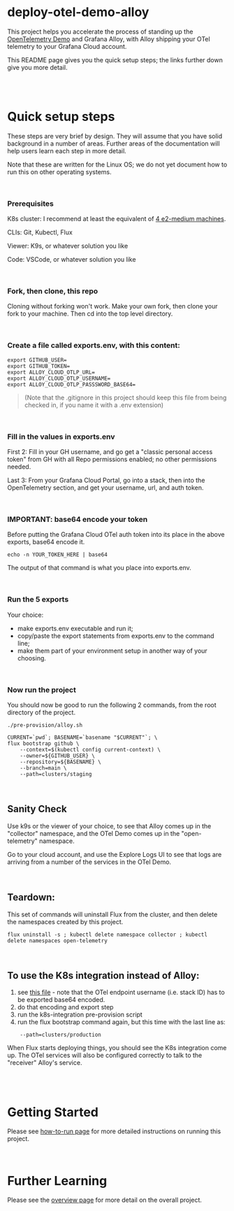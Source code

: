 # deploy-otel-demo-alloy
This project helps you accelerate the process of standing up the [OpenTelemetry Demo](https://opentelemetry.io/docs/demo/architecture/) and Grafana Alloy, with Alloy shipping your OTel telemetry to your Grafana Cloud account.

This README page gives you the quick setup steps; the links further down give you more detail.

<br>
<br>

# Quick setup steps

These steps are very brief by design. They will assume that you have solid background in a number of areas. Further areas of the documentation will help users learn each step in more detail.

Note that these are written for the Linux OS; we do not yet document how to run this on other operating systems.

<br>

### Prerequisites
K8s cluster:   I recommend at least the equivalent of [4 e2-medium machines](https://cloud.google.com/compute/docs/general-purpose-machines#e2-shared-core). 

CLIs:          Git, Kubectl, Flux

Viewer:        K9s, or whatever solution you like

Code:          VSCode, or whatever solution you like

<br>

### Fork, then clone, this repo
Cloning without forking won't work. Make your own fork, then clone your fork to your machine. Then cd into the top level directory.



<br>

### Create a file called exports.env, with this content:
```
export GITHUB_USER=
export GITHUB_TOKEN=
export ALLOY_CLOUD_OTLP_URL=
export ALLOY_CLOUD_OTLP_USERNAME=
export ALLOY_CLOUD_OTLP_PASSSWORD_BASE64=
```
> (Note that the .gitignore in this project should keep this file from being checked in, if you name it with a .env extension)

<br>

### Fill in the values in exports.env
First 2: Fill in your GH username, and go get a "classic personal access token" from GH with all Repo permissions enabled; no other permissions needed.

Last 3:  From your Grafana Cloud Portal, go into a stack, then into the OpenTelemetry section, and get your username, url, and auth token.

<br>

### IMPORTANT: base64 encode your token
Before putting the Grafana Cloud OTel auth token into its place in the above exports, base64 encode it.
```
echo -n YOUR_TOKEN_HERE | base64
```
The output of that command is what you place into exports.env.


<br>

### Run the 5 exports
Your choice:
- make exports.env executable and run it;
- copy/paste the export statements from exports.env to the command line;
- make them part of your environment setup in another way of your choosing.

<br>

### Now run the project
You should now be good to run the following 2 commands, from the root directory of the project.

```
./pre-provision/alloy.sh
```

```
CURRENT=`pwd`; BASENAME=`basename "$CURRENT"`; \
flux bootstrap github \
    --context=$(kubectl config current-context) \
    --owner=${GITHUB_USER} \
    --repository=${BASENAME} \
    --branch=main \
    --path=clusters/staging
```

<br>

## Sanity Check
Use k9s or the viewer of your choice, to see that Alloy comes up in the "collector" namespace, and the OTel Demo comes up in the "open-telemetry" namespace.

Go to your cloud account, and use the Explore Logs UI to see that logs are arriving from a number of the services in the OTel Demo.


<br>

## Teardown:
This set of commands will uninstall Flux from the cluster, and then delete the namespaces created by this project.

```flux uninstall -s ; kubectl delete namespace collector ; kubectl delete namespaces open-telemetry```

<br>

## To use the K8s integration instead of Alloy:

1) see [this file](./pre-provision/k8s-integration.sh) - note that the OTel endpoint username (i.e. stack ID) has to be exported base64 encoded.
2) do that encoding and export step
3) run the k8s-integration pre-provision script
4) run the flux bootstrap command again, but this time with the last line as:
```
    --path=clusters/production
```

When Flux starts deploying things, you should see the K8s integration come up. The OTel services will also be configured correctly to talk to the "receiver" Alloy's service.




<br>
<br>

# Getting Started

Please see [how-to-run page](./zzz_documentation/how-to-run.md) for more detailed instructions on running this project.

<br>

# Further Learning

Please see the [overview page](./zzz_documentation/overview.md) for more detail on the overall project.
